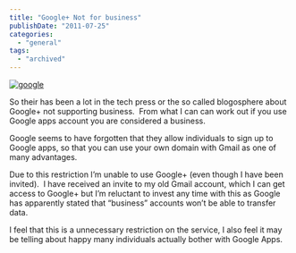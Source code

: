 ```yaml
---
title: "Google+ Not for business"
publishDate: "2011-07-25"
categories: 
  - "general"
tags:
  - "archived"
---
```


[![google ](https://ramblinggeek.co.uk/wp-content/uploads/2011/07/google_thumb.jpg "google ")](https://ramblinggeek.co.uk/wp-content/uploads/2011/07/google.jpg)

So their has been a lot in the tech press or the so called blogosphere about Google+ not supporting business.  From what I can can work out if you use Google apps account you are considered a business.

Google seems to have forgotten that they allow individuals to sign up to Google apps, so that you can use your own domain with Gmail as one of many advantages.

Due to this restriction I’m unable to use Google+ (even though I have been invited).  I have received an invite to my old Gmail account, which I can get access to Google+ but I’m reluctant to invest any time with this as Google has apparently stated that “business” accounts won’t be able to transfer data.

I feel that this is a unnecessary restriction on the service, I also feel it may be telling about happy many individuals actually bother with Google Apps.
